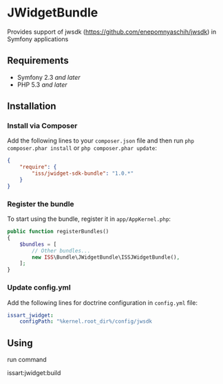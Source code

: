 # JWidgetBundle

Provides support of jwsdk (https://github.com/enepomnyaschih/jwsdk) in Symfony applications

## Requirements

* Symfony 2.3 *and later*
* PHP 5.3 *and later*

## Installation

### Install via Composer

Add the following lines to your `composer.json` file and then run `php composer.phar install` or `php composer.phar update`:

```json
{
    "require": {
        "iss/jwidget-sdk-bundle": "1.0.*"
    }
}
```

### Register the bundle

To start using the bundle, register it in `app/AppKernel.php`:

```php
public function registerBundles()
{
    $bundles = [
        // Other bundles...
        new ISS\Bundle\JWidgetBundle\ISSJWidgetBundle(),
    ];
}
```

### Update config.yml

Add the following lines for doctrine configuration in `config.yml` file:

```yml
issart_jwidget:
    configPath: "%kernel.root_dir%/config/jwsdk
```

## Using

 run command 
 
 issart:jwidget:build